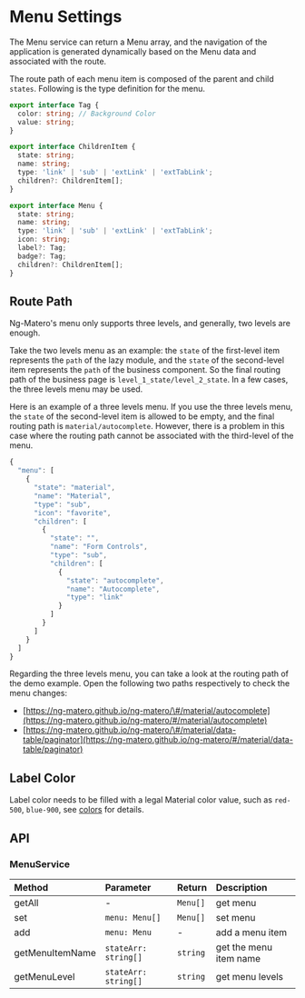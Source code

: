 # Menu Settings

The Menu service can return a Menu array, and the navigation of the application is generated dynamically based on the Menu data and associated with the route.

The route path of each menu item is composed of the parent and child `states`. Following is the type definition for the menu.

```typescript
export interface Tag {
  color: string; // Background Color
  value: string;
}

export interface ChildrenItem {
  state: string;
  name: string;
  type: 'link' | 'sub' | 'extLink' | 'extTabLink';
  children?: ChildrenItem[];
}

export interface Menu {
  state: string;
  name: string;
  type: 'link' | 'sub' | 'extLink' | 'extTabLink';
  icon: string;
  label?: Tag;
  badge?: Tag;
  children?: ChildrenItem[];
}
```

## Route Path

Ng-Matero's menu only supports three levels, and generally, two levels are enough.

Take the two levels menu as an example: the `state` of the first-level item represents the `path` of the lazy module, and the `state` of the second-level item represents the `path` of the business component. So the final routing path of the business page is `level_1_state/level_2_state`. In a few cases, the three levels menu may be used.

Here is an example of a three levels menu. If you use the three levels menu, the `state` of the second-level item is allowed to be empty, and the final routing path is `material/autocomplete`. However, there is a problem in this case where the routing path cannot be associated with the third-level of the menu.

```javascript
{
  "menu": [
    {
      "state": "material",
      "name": "Material",
      "type": "sub",
      "icon": "favorite",
      "children": [
        {
          "state": "",
          "name": "Form Controls",
          "type": "sub",
          "children": [
            {
              "state": "autocomplete",
              "name": "Autocomplete",
              "type": "link"
            }
          ]
        }
      ]
    }
  ]
}
```

Regarding the three levels menu, you can take a look at the routing path of the demo example. Open the following two paths respectively to check the menu changes:

* [https://ng-matero.github.io/ng-matero/\#/material/autocomplete](https://ng-matero.github.io/ng-matero/#/material/autocomplete)
* [https://ng-matero.github.io/ng-matero/\#/material/data-table/paginator](https://ng-matero.github.io/ng-matero/#/material/data-table/paginator)

## Label Color

Label color needs to be filled with a legal Material color value, such as `red-500`, `blue-900`, see [colors](colors.md) for details.

## API

### MenuService

| Method | Parameter | Return | Description |
| :--- | :--- | :--- | :--- |
| getAll | - | `Menu[]` | get menu |
| set | `menu: Menu[]` | `Menu[]` | set menu |
| add | `menu: Menu` | - | add a menu item |
| getMenuItemName | `stateArr: string[]` | `string` | get the menu item name |
| getMenuLevel | `stateArr: string[]` | `string` | get menu levels |

